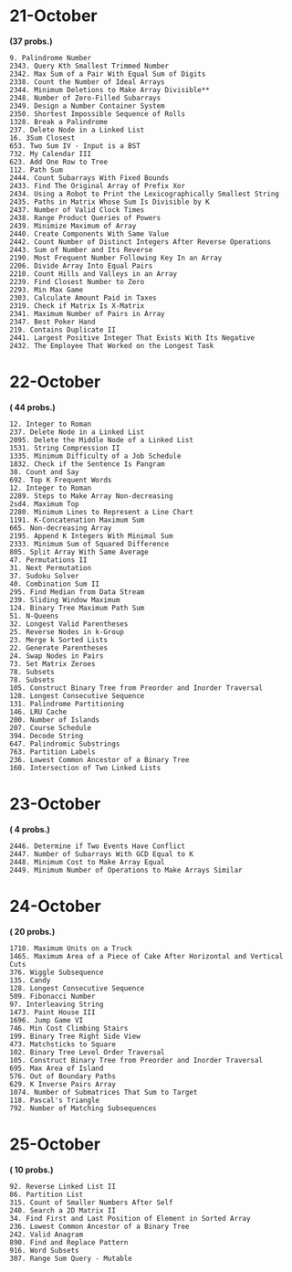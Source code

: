

# 21-October 

**(37 probs.)**

    9. Palindrome Number
    2343. Query Kth Smallest Trimmed Number
    2342. Max Sum of a Pair With Equal Sum of Digits
    2338. Count the Number of Ideal Arrays
    2344. Minimum Deletions to Make Array Divisible**
    2348. Number of Zero-Filled Subarrays
    2349. Design a Number Container System
    2350. Shortest Impossible Sequence of Rolls
    1328. Break a Palindrome
    237. Delete Node in a Linked List
    16. 3Sum Closest
    653. Two Sum IV - Input is a BST
    732. My Calendar III
    623. Add One Row to Tree
    112. Path Sum
    2444. Count Subarrays With Fixed Bounds
    2433. Find The Original Array of Prefix Xor
    2434. Using a Robot to Print the Lexicographically Smallest String
    2435. Paths in Matrix Whose Sum Is Divisible by K
    2437. Number of Valid Clock Times
    2438. Range Product Queries of Powers
    2439. Minimize Maximum of Array
    2440. Create Components With Same Value
    2442. Count Number of Distinct Integers After Reverse Operations
    2443. Sum of Number and Its Reverse
    2190. Most Frequent Number Following Key In an Array
    2206. Divide Array Into Equal Pairs
    2210. Count Hills and Valleys in an Array
    2239. Find Closest Number to Zero
    2293. Min Max Game
    2303. Calculate Amount Paid in Taxes
    2319. Check if Matrix Is X-Matrix
    2341. Maximum Number of Pairs in Array
    2347. Best Poker Hand
    219. Contains Duplicate II
    2441. Largest Positive Integer That Exists With Its Negative
    2432. The Employee That Worked on the Longest Task

# 22-October 

**( 44 probs.)**

    12. Integer to Roman
    237. Delete Node in a Linked List
    2095. Delete the Middle Node of a Linked List
    1531. String Compression II
    1335. Minimum Difficulty of a Job Schedule
    1832. Check if the Sentence Is Pangram
    38. Count and Say
    692. Top K Frequent Words
    12. Integer to Roman
    2289. Steps to Make Array Non-decreasing
    2sd4. Maximum Top
    2280. Minimum Lines to Represent a Line Chart
    1191. K-Concatenation Maximum Sum
    665. Non-decreasing Array
    2195. Append K Integers With Minimal Sum
    2333. Minimum Sum of Squared Difference
    805. Split Array With Same Average
    47. Permutations II
    31. Next Permutation
    37. Sudoku Solver
    40. Combination Sum II
    295. Find Median from Data Stream
    239. Sliding Window Maximum
    124. Binary Tree Maximum Path Sum
    51. N-Queens
    32. Longest Valid Parentheses
    25. Reverse Nodes in k-Group
    23. Merge k Sorted Lists
    22. Generate Parentheses
    24. Swap Nodes in Pairs
    73. Set Matrix Zeroes
    78. Subsets
    78. Subsets
    105. Construct Binary Tree from Preorder and Inorder Traversal
    128. Longest Consecutive Sequence
    131. Palindrome Partitioning
    146. LRU Cache
    200. Number of Islands
    207. Course Schedule
    394. Decode String
    647. Palindromic Substrings
    763. Partition Labels
    236. Lowest Common Ancestor of a Binary Tree
    160. Intersection of Two Linked Lists
    
    
# 23-October 

**( 4 probs.)**

    2446. Determine if Two Events Have Conflict
    2447. Number of Subarrays With GCD Equal to K
    2448. Minimum Cost to Make Array Equal
    2449. Minimum Number of Operations to Make Arrays Similar


# 24-October 

**( 20 probs.)**

    1710. Maximum Units on a Truck
    1465. Maximum Area of a Piece of Cake After Horizontal and Vertical Cuts
    376. Wiggle Subsequence
    135. Candy
    128. Longest Consecutive Sequence
    509. Fibonacci Number
    97. Interleaving String
    1473. Paint House III
    1696. Jump Game VI
    746. Min Cost Climbing Stairs
    199. Binary Tree Right Side View
    473. Matchsticks to Square
    102. Binary Tree Level Order Traversal
    105. Construct Binary Tree from Preorder and Inorder Traversal
    695. Max Area of Island
    576. Out of Boundary Paths
    629. K Inverse Pairs Array
    1074. Number of Submatrices That Sum to Target
    118. Pascal's Triangle
    792. Number of Matching Subsequences

# 25-October
**( 10 probs.)**

    92. Reverse Linked List II
    86. Partition List
    315. Count of Smaller Numbers After Self
    240. Search a 2D Matrix II
    34. Find First and Last Position of Element in Sorted Array
    236. Lowest Common Ancestor of a Binary Tree
    242. Valid Anagram
    890. Find and Replace Pattern
    916. Word Subsets
    307. Range Sum Query - Mutable
